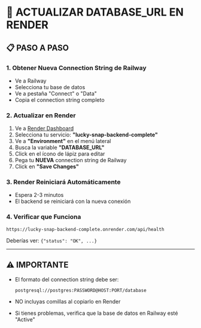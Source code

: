 # 🔄 ACTUALIZAR DATABASE_URL EN RENDER

## 📋 PASO A PASO

### 1. Obtener Nueva Connection String de Railway
- Ve a Railway
- Selecciona tu base de datos
- Ve a pestaña "Connect" o "Data"
- Copia el connection string completo

### 2. Actualizar en Render
1. Ve a [Render Dashboard](https://dashboard.render.com)
2. Selecciona tu servicio: **"lucky-snap-backend-complete"**
3. Ve a **"Environment"** en el menú lateral
4. Busca la variable **"DATABASE_URL"**
5. Click en el ícono de lápiz para editar
6. Pega tu **NUEVA** connection string de Railway
7. Click en **"Save Changes"**

### 3. Render Reiniciará Automáticamente
- Espera 2-3 minutos
- El backend se reiniciará con la nueva conexión

### 4. Verificar que Funciona
```
https://lucky-snap-backend-complete.onrender.com/api/health
```

Deberías ver: `{"status": "OK", ...}`

---

## ⚠️ IMPORTANTE

- El formato del connection string debe ser:
  ```
  postgresql://postgres:PASSWORD@HOST:PORT/database
  ```
  
- NO incluyas comillas al copiarlo en Render

- Si tienes problemas, verifica que la base de datos en Railway esté "Active"
